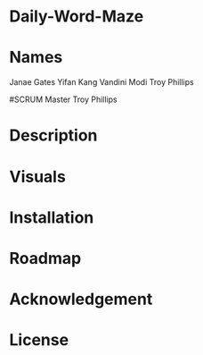 # Daily-Word-Maze

# Names
Janae Gates
Yifan Kang
Vandini Modi
Troy Phillips

#SCRUM Master
Troy Phillips

# Description

# Visuals

# Installation

# Roadmap

# Acknowledgement

# License
